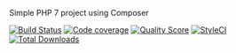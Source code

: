 Simple PHP 7 project using Composer

[![Build Status](https://img.shields.io/travis/spatie/laravel-activitylog/master.svg?style=flat-square)](https://travis-ci.org/spatie/laravel-activitylog)
[![Code coverage](https://scrutinizer-ci.com/g/spatie/laravel-activitylog/badges/coverage.png)](https://scrutinizer-ci.com/g/spatie/laravel-activitylog)
[![Quality Score](https://img.shields.io/scrutinizer/g/spatie/laravel-activitylog.svg?style=flat-square)](https://scrutinizer-ci.com/g/spatie/laravel-activitylog)
[![StyleCI](https://styleci.io/repos/61802818/shield)](https://styleci.io/repos/61802818)
[![Total Downloads](https://img.shields.io/packagist/dt/spatie/laravel-activitylog.svg?style=flat-square)](https://packagist.org/packages/spatie/laravel-activitylog)
